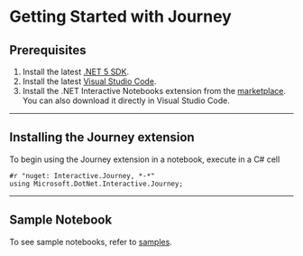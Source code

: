 # Getting Started with Journey

## Prerequisites
1. Install the latest [.NET 5 SDK](https://dotnet.microsoft.com/download/dotnet/5.0).
2. Install the latest [Visual Studio Code](https://code.visualstudio.com/).
3. Install the .NET Interactive Notebooks extension from the [marketplace](https://marketplace.visualstudio.com/items?itemName=ms-dotnettools.dotnet-interactive-vscode). You can also download it directly in Visual Studio Code.

---

## Installing the Journey extension

To begin using the Journey extension in a notebook, execute in a C# cell
```
#r "nuget: Interactive.Journey, *-*"
using Microsoft.DotNet.Interactive.Journey;
```

---

## Sample Notebook
To see sample notebooks, refer to [samples](samples).

